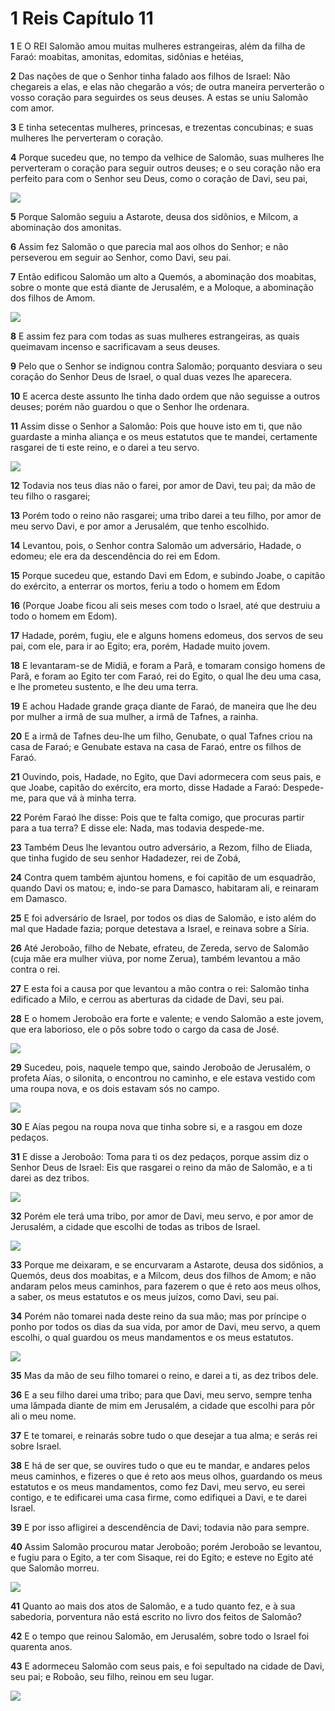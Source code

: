 # 1 Reis Capítulo 11

**1** 	E O REI Salomão amou muitas mulheres estrangeiras, além da filha de Faraó: moabitas, amonitas, edomitas, sidônias e hetéias,

**2** 	Das nações de que o Senhor tinha falado aos filhos de Israel: Não chegareis a elas, e elas não chegarão a vós; de outra maneira perverterão o vosso coração para seguirdes os seus deuses. A estas se uniu Salomão com amor.

**3** 	E tinha setecentas mulheres, princesas, e trezentas concubinas; e suas mulheres lhe perverteram o coração.

**4** 	Porque sucedeu que, no tempo da velhice de Salomão, suas mulheres lhe perverteram o coração para seguir outros deuses; e o seu coração não era perfeito para com o Senhor seu Deus, como o coração de Davi, seu pai,

![](../Images/SweetPublishing/11-11-1.jpg) 

**5** 	Porque Salomão seguiu a Astarote, deusa dos sidônios, e Milcom, a abominação dos amonitas.

**6** 	Assim fez Salomão o que parecia mal aos olhos do Senhor; e não perseverou em seguir ao Senhor, como Davi, seu pai.

**7** 	Então edificou Salomão um alto a Quemós, a abominação dos moabitas, sobre o monte que está diante de Jerusalém, e a Moloque, a abominação dos filhos de Amom.

![](../Images/SweetPublishing/11-11-2.jpg) 

**8** 	E assim fez para com todas as suas mulheres estrangeiras, as quais queimavam incenso e sacrificavam a seus deuses.

**9** 	Pelo que o Senhor se indignou contra Salomão; porquanto desviara o seu coração do Senhor Deus de Israel, o qual duas vezes lhe aparecera.

**10** 	E acerca deste assunto lhe tinha dado ordem que não seguisse a outros deuses; porém não guardou o que o Senhor lhe ordenara.

**11** 	Assim disse o Senhor a Salomão: Pois que houve isto em ti, que não guardaste a minha aliança e os meus estatutos que te mandei, certamente rasgarei de ti este reino, e o darei a teu servo.

![](../Images/SweetPublishing/11-11-3.jpg) 

**12** 	Todavia nos teus dias não o farei, por amor de Davi, teu pai; da mão de teu filho o rasgarei;

**13** 	Porém todo o reino não rasgarei; uma tribo darei a teu filho, por amor de meu servo Davi, e por amor a Jerusalém, que tenho escolhido.

**14** 	Levantou, pois, o Senhor contra Salomão um adversário, Hadade, o edomeu; ele era da descendência do rei em Edom.

**15** 	Porque sucedeu que, estando Davi em Edom, e subindo Joabe, o capitão do exército, a enterrar os mortos, feriu a todo o homem em Edom

**16** 	(Porque Joabe ficou ali seis meses com todo o Israel, até que destruiu a todo o homem em Edom).

**17** 	Hadade, porém, fugiu, ele e alguns homens edomeus, dos servos de seu pai, com ele, para ir ao Egito; era, porém, Hadade muito jovem.

**18** 	E levantaram-se de Midiã, e foram a Parã, e tomaram consigo homens de Parã, e foram ao Egito ter com Faraó, rei do Egito, o qual lhe deu uma casa, e lhe prometeu sustento, e lhe deu uma terra.

**19** 	E achou Hadade grande graça diante de Faraó, de maneira que lhe deu por mulher a irmã de sua mulher, a irmã de Tafnes, a rainha.

**20** 	E a irmã de Tafnes deu-lhe um filho, Genubate, o qual Tafnes criou na casa de Faraó; e Genubate estava na casa de Faraó, entre os filhos de Faraó.

**21** 	Ouvindo, pois, Hadade, no Egito, que Davi adormecera com seus pais, e que Joabe, capitão do exército, era morto, disse Hadade a Faraó: Despede-me, para que vá à minha terra.

**22** 	Porém Faraó lhe disse: Pois que te falta comigo, que procuras partir para a tua terra? E disse ele: Nada, mas todavia despede-me.

**23** 	Também Deus lhe levantou outro adversário, a Rezom, filho de Eliada, que tinha fugido de seu senhor Hadadezer, rei de Zobá,

**24** 	Contra quem também ajuntou homens, e foi capitão de um esquadrão, quando Davi os matou; e, indo-se para Damasco, habitaram ali, e reinaram em Damasco.

**25** 	E foi adversário de Israel, por todos os dias de Salomão, e isto além do mal que Hadade fazia; porque detestava a Israel, e reinava sobre a Síria.

**26** 	Até Jeroboão, filho de Nebate, efrateu, de Zereda, servo de Salomão (cuja mãe era mulher viúva, por nome Zerua), também levantou a mão contra o rei.

**27** 	E esta foi a causa por que levantou a mão contra o rei: Salomão tinha edificado a Milo, e cerrou as aberturas da cidade de Davi, seu pai.

**28** 	E o homem Jeroboão era forte e valente; e vendo Salomão a este jovem, que era laborioso, ele o pôs sobre todo o cargo da casa de José.

![](../Images/SweetPublishing/11-11-4.jpg) 

**29** 	Sucedeu, pois, naquele tempo que, saindo Jeroboão de Jerusalém, o profeta Aías, o silonita, o encontrou no caminho, e ele estava vestido com uma roupa nova, e os dois estavam sós no campo.

![](../Images/SweetPublishing/11-11-5.jpg) 

**30** 	E Aías pegou na roupa nova que tinha sobre si, e a rasgou em doze pedaços.

**31** 	E disse a Jeroboão: Toma para ti os dez pedaços, porque assim diz o Senhor Deus de Israel: Eis que rasgarei o reino da mão de Salomão, e a ti darei as dez tribos.

![](../Images/SweetPublishing/11-11-6.jpg) 

**32** 	Porém ele terá uma tribo, por amor de Davi, meu servo, e por amor de Jerusalém, a cidade que escolhi de todas as tribos de Israel.

![](../Images/SweetPublishing/11-11-7.jpg) 

**33** 	Porque me deixaram, e se encurvaram a Astarote, deusa dos sidônios, a Quemós, deus dos moabitas, e a Milcom, deus dos filhos de Amom; e não andaram pelos meus caminhos, para fazerem o que é reto aos meus olhos, a saber, os meus estatutos e os meus juízos, como Davi, seu pai.

**34** 	Porém não tomarei nada deste reino da sua mão; mas por príncipe o ponho por todos os dias da sua vida, por amor de Davi, meu servo, a quem escolhi, o qual guardou os meus mandamentos e os meus estatutos.

![](../Images/SweetPublishing/11-11-8.jpg) 

**35** 	Mas da mão de seu filho tomarei o reino, e darei a ti, as dez tribos dele.

**36** 	E a seu filho darei uma tribo; para que Davi, meu servo, sempre tenha uma lâmpada diante de mim em Jerusalém, a cidade que escolhi para pôr ali o meu nome.

**37** 	E te tomarei, e reinarás sobre tudo o que desejar a tua alma; e serás rei sobre Israel.

**38** 	E há de ser que, se ouvires tudo o que eu te mandar, e andares pelos meus caminhos, e fizeres o que é reto aos meus olhos, guardando os meus estatutos e os meus mandamentos, como fez Davi, meu servo, eu serei contigo, e te edificarei uma casa firme, como edifiquei a Davi, e te darei Israel.

**39** 	E por isso afligirei a descendência de Davi; todavia não para sempre.

**40** 	Assim Salomão procurou matar Jeroboão; porém Jeroboão se levantou, e fugiu para o Egito, a ter com Sisaque, rei do Egito; e esteve no Egito até que Salomão morreu.

![](../Images/SweetPublishing/11-11-9.jpg) 

**41** 	Quanto ao mais dos atos de Salomão, e a tudo quanto fez, e à sua sabedoria, porventura não está escrito no livro dos feitos de Salomão?

**42** 	E o tempo que reinou Salomão, em Jerusalém, sobre todo o Israel foi quarenta anos.

**43** 	E adormeceu Salomão com seus pais, e foi sepultado na cidade de Davi, seu pai; e Roboão, seu filho, reinou em seu lugar.

![](../Images/SweetPublishing/11-11-10.jpg) 

